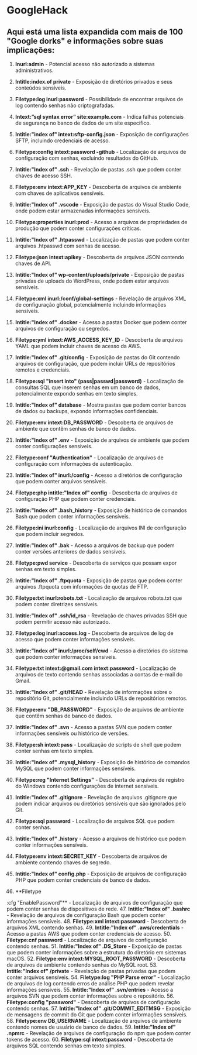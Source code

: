 # GoogleHack

## Aqui está uma lista expandida com mais de 100 "Google dorks" e informações sobre suas implicações:

1. **Inurl:admin** - Potencial acesso não autorizado a sistemas administrativos.
2. **Intitle:index.of private** - Exposição de diretórios privados e seus conteúdos sensíveis.
3. **Filetype:log inurl:password** - Possibilidade de encontrar arquivos de log contendo senhas não criptografadas.
4. **Intext:”sql syntax error” site:example.com** - Indica falhas potenciais de segurança no banco de dados de um site específico.
5. **Intitle:"index of" intext:sftp-config.json** - Exposição de configurações SFTP, incluindo credenciais de acesso.
6. **Filetype:config intext:password -github** - Localização de arquivos de configuração com senhas, excluindo resultados do GitHub.
7. **Intitle:"Index of" .ssh** - Revelação de pastas .ssh que podem conter chaves de acesso SSH.
8. **Filetype:env intext:APP_KEY** - Descoberta de arquivos de ambiente com chaves de aplicativos sensíveis.
9. **Intitle:"Index of" .vscode** - Exposição de pastas do Visual Studio Code, onde podem estar armazenadas informações sensíveis.
10. **Filetype:properties inurl:prod** - Acesso a arquivos de propriedades de produção que podem conter configurações críticas.
11. **Intitle:"Index of" .htpasswd** - Localização de pastas que podem conter arquivos .htpasswd com senhas de acesso.
12. **Filetype:json intext:apikey** - Descoberta de arquivos JSON contendo chaves de API.
13. **Intitle:"Index of" wp-content/uploads/private** - Exposição de pastas privadas de uploads do WordPress, onde podem estar arquivos sensíveis.
14. **Filetype:xml inurl:/conf/global-settings** - Revelação de arquivos XML de configuração global, potencialmente incluindo informações sensíveis.
15. **Intitle:"Index of" .docker** - Acesso a pastas Docker que podem conter arquivos de configuração ou segredos.
16. **Filetype:yml intext:AWS_ACCESS_KEY_ID** - Descoberta de arquivos YAML que podem incluir chaves de acesso da AWS.
17. **Intitle:"Index of" .git/config** - Exposição de pastas do Git contendo arquivos de configuração, que podem incluir URLs de repositórios remotos e credenciais.
18. **Filetype:sql "insert into" (pass|passwd|password)** - Localização de consultas SQL que inserem senhas em um banco de dados, potencialmente expondo senhas em texto simples.
19. **Intitle:"Index of" database** - Mostra pastas que podem conter bancos de dados ou backups, expondo informações confidenciais.
20. **Filetype:env intext:DB_PASSWORD** - Descoberta de arquivos de ambiente que contêm senhas de banco de dados.

21. **Intitle:"Index of" .env** - Exposição de arquivos de ambiente que podem conter configurações sensíveis.
22. **Filetype:conf "Authentication"** - Localização de arquivos de configuração com informações de autenticação.
23. **Intitle:"Index of" inurl:/config** - Acesso a diretórios de configuração que podem conter arquivos sensíveis.
24. **Filetype:php intitle:"Index of" config** - Descoberta de arquivos de configuração PHP que podem conter credenciais.
25. **Intitle:"Index of" .bash_history** - Exposição de histórico de comandos Bash que podem conter informações sensíveis.
26. **Filetype:ini inurl:config** - Localização de arquivos INI de configuração que podem incluir segredos.
27. **Intitle:"Index of" .bak** - Acesso a arquivos de backup que podem conter versões anteriores de dados sensíveis.
28. **Filetype:pwd service** - Descoberta de serviços que possam expor senhas em texto simples.
29. **Intitle:"Index of" .ftpquota** - Exposição de pastas que podem conter arquivos .ftpquota com informações de quotas de FTP.
30. **Filetype:txt inurl:robots.txt** - Localização de arquivos robots.txt que podem conter diretrizes sensíveis.
31. **Intitle:"Index of" .ssh/id_rsa** - Revelação de chaves privadas SSH que podem permitir acesso não autorizado.
32. **Filetype:log inurl:access.log** - Descoberta de arquivos de log de acesso que podem conter informações sensíveis.
33. **Intitle:"Index of" inurl:/proc/self/cwd** - Acesso a diretórios do sistema que podem conter informações sensíveis.
34. **Filetype:txt intext:@gmail.com intext:password** - Localização de arquivos de texto contendo senhas associadas a contas de e-mail do Gmail.
35. **Intitle:"Index of" .git/HEAD** - Revelação de informações sobre o repositório Git, potencialmente incluindo URLs de repositórios remotos.
36. **Filetype:env "DB_PASSWORD"** - Exposição de arquivos de ambiente que contêm senhas de banco de dados.
37. **Intitle:"Index of" .svn** - Acesso a pastas SVN que podem conter informações sensíveis ou histórico de versões.
38. **Filetype:sh intext:pass** - Localização de scripts de shell que podem conter senhas em texto simples.
39. **Intitle:"Index of" .mysql_history** - Exposição de histórico de comandos MySQL que podem conter informações sensíveis.
40. **Filetype:reg "Internet Settings"** - Descoberta de arquivos de registro do Windows contendo configurações de internet sensíveis.

41. **Intitle:"Index of" .gitignore** - Revelação de arquivos .gitignore que podem indicar arquivos ou diretórios sensíveis que são ignorados pelo Git.
42. **Filetype:sql password** - Localização de arquivos SQL que podem conter senhas.
43. **Intitle:"Index of" .history** - Acesso a arquivos de histórico que podem conter informações sensíveis.
44. **Filetype:env intext:SECRET_KEY** - Descoberta de arquivos de ambiente contendo chaves de segredo.
45. **Intitle:"Index of" config.php** - Exposição de arquivos de configuração PHP que podem conter credenciais de banco de dados.
46. **Filetype

:cfg "EnablePassword"** - Localização de arquivos de configuração que podem conter senhas de dispositivos de rede.
47. **Intitle:"Index of" .bashrc** - Revelação de arquivos de configuração Bash que podem conter informações sensíveis.
48. **Filetype:xml intext:password** - Descoberta de arquivos XML contendo senhas.
49. **Intitle:"Index of" .aws/credentials** - Acesso a pastas AWS que podem conter credenciais de acesso.
50. **Filetype:cnf password** - Localização de arquivos de configuração contendo senhas.
51. **Intitle:"Index of" .DS_Store** - Exposição de pastas que podem conter informações sobre a estrutura do diretório em sistemas macOS.
52. **Filetype:env intext:MYSQL_ROOT_PASSWORD** - Descoberta de arquivos de ambiente contendo senhas do MySQL root.
53. **Intitle:"Index of" /private** - Revelação de pastas privadas que podem conter arquivos sensíveis.
54. **Filetype:log "PHP Parse error"** - Localização de arquivos de log contendo erros de análise PHP que podem revelar informações sensíveis.
55. **Intitle:"Index of" .svn/entries** - Acesso a arquivos SVN que podem conter informações sobre o repositório.
56. **Filetype:config "password"** - Descoberta de arquivos de configuração contendo senhas.
57. **Intitle:"Index of" .git/COMMIT_EDITMSG** - Exposição de mensagens de commit do Git que podem conter informações sensíveis.
58. **Filetype:env DB_USERNAME** - Localização de arquivos de ambiente contendo nomes de usuário de banco de dados.
59. **Intitle:"Index of" .npmrc** - Revelação de arquivos de configuração do npm que podem conter tokens de acesso.
60. **Filetype:sql intext:password** - Descoberta de arquivos SQL contendo senhas em texto simples.

